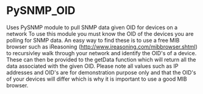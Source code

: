 # PySNMP_OID
Uses PySNMP module to pull SNMP data given OID for devices on a network
To use this module you must know the OID of the devices you are polling for SNMP data. An easy way to find these is to use a free MIB browser such as iReasoning (http://www.ireasoning.com/mibbrowser.shtml) to recursivley walk through your network and identify the OID's of a device. These can then be provided to the getData function which will return all the data associated with the given OID. Please note all values such as IP addresses and OID's are for demonstration purpose only and that the OID's of your devices will differ which is why it is important to use a good MIB browser.
